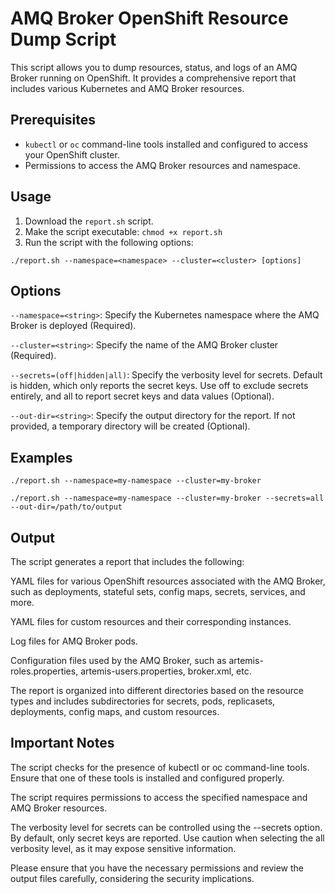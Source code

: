 # AMQ Broker OpenShift Resource Dump Script

This script allows you to dump resources, status, and logs of an AMQ Broker running on OpenShift. It provides a comprehensive report that includes various Kubernetes and AMQ Broker resources.

## Prerequisites

- `kubectl` or `oc` command-line tools installed and configured to access your OpenShift cluster.
- Permissions to access the AMQ Broker resources and namespace.

## Usage

1. Download the `report.sh` script.
2. Make the script executable: `chmod +x report.sh`
3. Run the script with the following options:

```shell
./report.sh --namespace=<namespace> --cluster=<cluster> [options]
```

## Options

`--namespace=<string>`: Specify the Kubernetes namespace where the AMQ Broker is deployed  (Required).

`--cluster=<string>`: Specify the name of the AMQ Broker cluster (Required).

`--secrets=(off|hidden|all)`: Specify the verbosity level for secrets. Default is hidden, which only reports the secret keys. Use off to exclude secrets entirely, and all to report secret keys and data values (Optional).

`--out-dir=<string>`: Specify the output directory for the report. If not provided, a temporary directory will be created (Optional).

## Examples

```shell
./report.sh --namespace=my-namespace --cluster=my-broker
```

```shell
./report.sh --namespace=my-namespace --cluster=my-broker --secrets=all --out-dir=/path/to/output
```

## Output
The script generates a report that includes the following:

YAML files for various OpenShift resources associated with the AMQ Broker, such as deployments, stateful sets, config maps, secrets, services, and more.

YAML files for custom resources and their corresponding instances.

Log files for AMQ Broker pods.

Configuration files used by the AMQ Broker, such as artemis-roles.properties, artemis-users.properties, broker.xml, etc.

The report is organized into different directories based on the resource types and includes subdirectories for secrets, pods, replicasets, deployments, config maps, and custom resources.

## Important Notes

The script checks for the presence of kubectl or oc command-line tools. Ensure that one of these tools is installed and configured properly.

The script requires permissions to access the specified namespace and AMQ Broker resources.

The verbosity level for secrets can be controlled using the --secrets option. By default, only secret keys are reported. Use caution when selecting the all verbosity level, as it may expose sensitive information.

Please ensure that you have the necessary permissions and review the output files carefully, considering the security implications.

